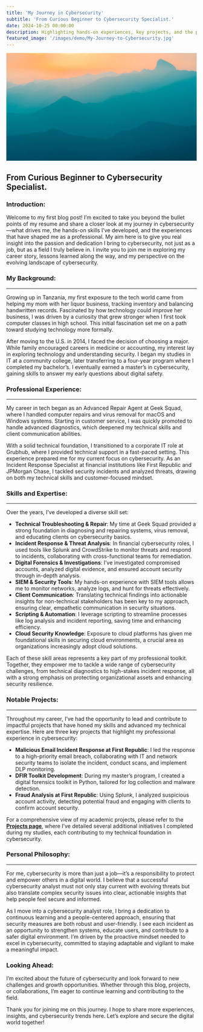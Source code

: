 ```yaml
---
title: 'My Journey in Cybersecurity'
subtitle: 'From Curious Beginner to Cybersecurity Specialist.'
date: 2024-10-25 00:00:00
description: Highlighting hands-on experiences, key projects, and the personal philosophy that drives my approach to securing digital environments. Join me as I share the skills, insights, and values that fuel my commitment to making an impact in the field of cybersecurity.
featured_image: '/images/demo/My-Journey-to-Cybersecurity.jpg'
---
```


![](/images/demo/demo-landscape.jpg)

## From Curious Beginner to Cybersecurity Specialist.

### Introduction:

Welcome to my first blog post! I’m excited to take you beyond the bullet points of my resume and share a closer look at my journey in cybersecurity—what drives me, the hands-on skills I’ve developed, and the experiences that have shaped me as a professional. My aim here is to give you real insight into the passion and dedication I bring to cybersecurity, not just as a job, but as a field I truly believe in. I invite you to join me in exploring my career story, lessons learned along the way, and my perspective on the evolving landscape of cybersecurity.

### My Background:
---

Growing up in Tanzania, my first exposure to the tech world came from helping my mom with her liquor business, tracking inventory and balancing handwritten records. Fascinated by how technology could improve her business, I was driven by a curiosity that grew stronger when I first took computer classes in high school. This initial fascination set me on a path toward studying technology more formally.

After moving to the U.S. in 2014, I faced the decision of choosing a major. While family encouraged careers in medicine or accounting, my interest lay in exploring technology and understanding security. I began my studies in IT at a community college, later transferring to a four-year program where I completed my bachelor’s. I eventually earned a master’s in cybersecurity, gaining skills to answer my early questions about digital safety.


### Professional Experience:
---

My career in tech began as an Advanced Repair Agent at Geek Squad, where I handled computer repairs and virus removal for macOS and Windows systems. Starting in customer service, I was quickly promoted to handle advanced diagnostics, which deepened my technical skills and client communication abilities.

With a solid technical foundation, I transitioned to a corporate IT role at Grubhub, where I provided technical support in a fast-paced setting. This experience prepared me for my current focus on cybersecurity. As an Incident Response Specialist at financial institutions like First Republic and JPMorgan Chase, I tackled security incidents and analyzed threats, drawing on both my technical skills and customer-focused mindset.


### Skills and Expertise:
---

Over the years, I’ve developed a diverse skill set:

- **Technical Troubleshooting & Repair**: My time at Geek Squad provided a strong foundation in diagnosing and repairing systems, virus removal, and educating clients on cybersecurity basics.
- **Incident Response & Threat Analysis**: In financial cybersecurity roles, I used tools like Splunk and CrowdStrike to monitor threats and respond to incidents, collaborating with cross-functional teams for remediation.
- **Digital Forensics & Investigations**: I’ve investigated compromised accounts, analyzed digital evidence, and ensured account security through in-depth analysis.
- **SIEM & Security Tools**: My hands-on experience with SIEM tools allows me to monitor networks, analyze logs, and hunt for threats effectively.
- **Client Communication**: Translating technical findings into actionable insights for non-technical stakeholders has been key to my approach, ensuring clear, empathetic communication in security situations.
- **Scripting & Automation**: I leverage scripting to streamline processes like log analysis and incident reporting, saving time and enhancing efficiency.
- **Cloud Security Knowledge**: Exposure to cloud platforms has given me foundational skills in securing cloud environments, a crucial area as organizations increasingly adopt cloud solutions.

Each of these skill areas represents a key part of my professional toolkit. Together, they empower me to tackle a wide range of cybersecurity challenges, from technical diagnostics to high-stakes incident response, all with a strong emphasis on protecting organizational assets and enhancing security resilience.


### Notable Projects:
---

Throughout my career, I’ve had the opportunity to lead and contribute to impactful projects that have honed my skills and advanced my technical expertise. Here are three key projects that highlight my professional experience in cybersecurity:

- **Malicious Email Incident Response at First Republic**: I led the response to a high-priority email breach, collaborating with IT and network security teams to isolate the incident, conduct scans, and implement DLP monitoring.
- **DFIR Toolkit Development**: During my master’s program, I created a digital forensics toolkit in Python, tailored for log collection and malware detection.
- **Fraud Analysis at First Republic**: Using Splunk, I analyzed suspicious account activity, detecting potential fraud and engaging with clients to confirm account security.

For a comprehensive view of my academic projects, please refer to the [**Projects page**](https://vkibaja.github.io/projects/), where I’ve detailed several additional initiatives I completed during my studies, each contributing to my technical foundation in cybersecurity.


### Personal Philosophy:
---

For me, cybersecurity is more than just a job—it’s a responsibility to protect and empower others in a digital world. I believe that a successful cybersecurity analyst must not only stay current with evolving threats but also translate complex security issues into clear, actionable insights that help people feel secure and informed.

As I move into a cybersecurity analyst role, I bring a dedication to continuous learning and a people-centered approach, ensuring that security measures are both robust and user-friendly. I see each incident as an opportunity to strengthen systems, educate users, and contribute to a safer digital environment. I’m driven by the proactive mindset needed to excel in cybersecurity, committed to staying adaptable and vigilant to make a meaningful impact.

### Looking Ahead: 

I’m excited about the future of cybersecurity and look forward to new challenges and growth opportunities. Whether through this blog, projects, or collaborations, I’m eager to continue learning and contributing to the field.

Thank you for joining me on this journey. I hope to share more experiences, insights, and cybersecurity trends here. Let’s explore and secure the digital world together!
